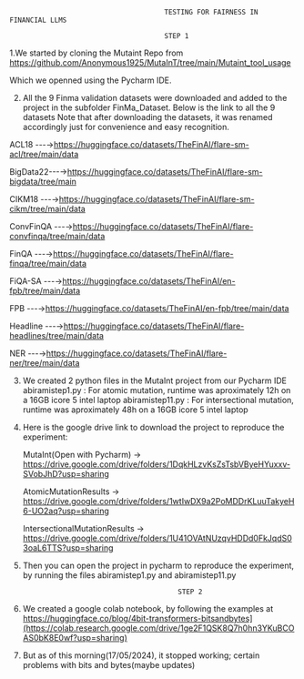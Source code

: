 

                                          TESTING FOR FAIRNESS IN FINANCIAL LLMS

                                          STEP 1

1.We started by cloning the Mutaint Repo from https://github.com/Anonymous1925/MutaInT/tree/main/Mutaint_tool_usage

Which we openned using the Pycharm IDE.

2. All the 9 Finma validation datasets were downloaded and added to the project in the subfolder FinMa_Dataset. Below is the link to all the 9 datasets
Note that after downloading the datasets, it was renamed accordingly just for convenience and easy recognition.

ACL18 ---→https://huggingface.co/datasets/TheFinAI/flare-sm-acl/tree/main/data

BigData22---→https://huggingface.co/datasets/TheFinAI/flare-sm-bigdata/tree/main

CIKM18 ---→https://huggingface.co/datasets/TheFinAI/flare-sm-cikm/tree/main/data

ConvFinQA ---→https://huggingface.co/datasets/TheFinAI/flare-convfinqa/tree/main/data

FinQA ---→https://huggingface.co/datasets/TheFinAI/flare-finqa/tree/main/data

FiQA-SA ---→https://huggingface.co/datasets/TheFinAI/en-fpb/tree/main/data

FPB ---→https://huggingface.co/datasets/TheFinAI/en-fpb/tree/main/data

Headline ---→https://huggingface.co/datasets/TheFinAI/flare-headlines/tree/main/data

NER ---→https://huggingface.co/datasets/TheFinAI/flare-ner/tree/main/data

3. We created 2 python files in the MutaInt project from our Pycharm IDE
abiramistep1.py : For atomic mutation, runtime was aproximately 12h on a 16GB icore 5 intel laptop
abiramistep11.py : For intersectional mutation, runtime was aproximately 48h on a 16GB icore 5 intel laptop

4. Here is the google drive link to download the project to reproduce the experiment:

   
   MutaInt(Open with Pycharm) -> https://drive.google.com/drive/folders/1DqkHLzvKsZsTsbVByeHYuxxv-SVobJhD?usp=sharing
   
   AtomicMutationResults -> https://drive.google.com/drive/folders/1wtIwDX9a2PoMDDrKLuuTakyeH6-UO2aq?usp=sharing
   
   IntersectionalMutationResults -> https://drive.google.com/drive/folders/1U41OVAtNUzqvHDDd0FkJqdS03oaL6TTS?usp=sharing



6. Then you can open the project in pycharm to reproduce the experiment, by running the files abiramistep1.py and abiramistep11.py

                                             STEP 2

1. We created a google colab notebook, by following the examples at https://huggingface.co/blog/4bit-transformers-bitsandbytes](https://colab.research.google.com/drive/1ge2F1QSK8Q7h0hn3YKuBCOAS0bK8E0wf?usp=sharing)
2. But as of this morning(17/05/2024), it stopped working; certain problems with bits and bytes(maybe updates)

